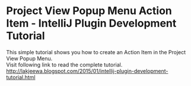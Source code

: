 # Project View Popup Menu Action Item - IntelliJ Plugin Development Tutorial
This simple tutorial shows you how to create an Action Item in the Project View Popup Menu.  
Visit following link to read the complete tutorial.  
http://lakjeewa.blogspot.com/2015/01/intellij-plugin-development-tutorial.html
